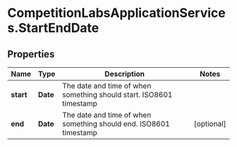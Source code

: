 # CompetitionLabsApplicationServices.StartEndDate

## Properties

Name | Type | Description | Notes
------------ | ------------- | ------------- | -------------
**start** | **Date** | The date and time of when something should start. ISO8601 timestamp | 
**end** | **Date** | The date and time of when something should end. ISO8601 timestamp | [optional] 


